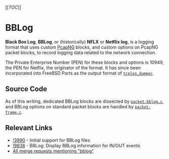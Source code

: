 [[_TOC_]]

# BBLog

**Black Box Log**, **BBLog**, or (historically) **NFLX** or **Netflix log**, is a logging format that uses custom [PcapNG](/Development/PcapNg) blocks, and custom options on PcapNG packet blocks, to record logging data related to the network connection.

The Private Enterprise Number (PEN) for these blocks and options is 10949, the PEN for Netflix, the originator of the format. It has since been incorporated into FreeBSD Ports as the output format of [`tcplog_dumper`](https://cgit.freebsd.org/ports/tree/net/tcplog_dumper).

## Source Code

As of this writing, dedicated BBLog blocks are dissected by [`packet-bblog.c`](epan/dissectors/packet-bblog.c), and BBLog options on standard packet blocks are handled by [`packet-frame.c`](epan/dissectors/packet-frame.c).

## Relevant Links

* [!3990](wireshark!3990) - Initial support for BBLog files
* [!9838](wireshark!9838) - BBLog: Display BBLog information for IN/OUT events
* [All merge requests mentioning "bblog"](https://gitlab.com/wireshark/wireshark/-/merge_requests?scope=all&state=all&search=bblog)